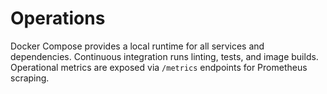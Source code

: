 # Operations

Docker Compose provides a local runtime for all services and dependencies. Continuous integration runs linting, tests, and image builds. Operational metrics are exposed via `/metrics` endpoints for Prometheus scraping.

